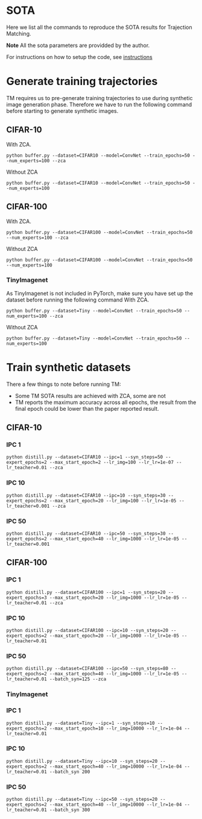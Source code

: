 # SOTA
Here we list all the commands to reproduce the SOTA results for Trajection Matching.

**Note** All the sota parameters are providded by the author.

For instructions on how to setup the code, see [instructions](instructions.md)

# Generate training trajectories
TM requires us to pre-generate training trajectories to use during synthetic image generation phase. Therefore we have to run the following command before starting to generate synthetic images. 

## CIFAR-10
With ZCA.  
```
python buffer.py --dataset=CIFAR10 --model=ConvNet --train_epochs=50 --num_experts=100 --zca
```
Without ZCA
```
python buffer.py --dataset=CIFAR10 --model=ConvNet --train_epochs=50 --num_experts=100
```
## CIFAR-100
With ZCA.  
```
python buffer.py --dataset=CIFAR100 --model=ConvNet --train_epochs=50 --num_experts=100 --zca
```
Without ZCA
```
python buffer.py --dataset=CIFAR100 --model=ConvNet --train_epochs=50 --num_experts=100
```

### TinyImagenet
As TinyImagenet is not included in PyTorch, make sure you have set up the dataset before running the following command
With ZCA.  
```
python buffer.py --dataset=Tiny --model=ConvNet --train_epochs=50 --num_experts=100 --zca
```
Without ZCA
```
python buffer.py --dataset=Tiny --model=ConvNet --train_epochs=50 --num_experts=100
```

# Train synthetic datasets
There a few things to note before running TM:  
- Some TM SOTA results are achieved with ZCA, some are not
- TM reports the maximum accuracy across all epochs, the result from the final epoch could be lower than the paper reported result.
## CIFAR-10
### IPC 1
```
python distill.py --dataset=CIFAR10 --ipc=1 --syn_steps=50 --expert_epochs=2 --max_start_epoch=2 --lr_img=100 --lr_lr=1e-07 --lr_teacher=0.01 --zca
```
### IPC 10
```
python distill.py --dataset=CIFAR10 --ipc=10 --syn_steps=30 --expert_epochs=2 --max_start_epoch=20 --lr_img=100 --lr_lr=1e-05 --lr_teacher=0.001 --zca
```
### IPC 50
```
python distill.py --dataset=CIFAR10 --ipc=50 --syn_steps=30 --expert_epochs=2 --max_start_epoch=40 --lr_img=1000 --lr_lr=1e-05 --lr_teacher=0.001
```
## CIFAR-100
### IPC 1
```
python distill.py --dataset=CIFAR100 --ipc=1 --syn_steps=20 --expert_epochs=3 --max_start_epoch=20 --lr_img=1000 --lr_lr=1e-05 --lr_teacher=0.01 --zca
```
### IPC 10
```
python distill.py --dataset=CIFAR100 --ipc=10 --syn_steps=20 --expert_epochs=2 --max_start_epoch=20 --lr_img=1000 --lr_lr=1e-05 --lr_teacher=0.01
```
### IPC 50
```
python distill.py --dataset=CIFAR100 --ipc=50 --syn_steps=80 --expert_epochs=2 --max_start_epoch=40 --lr_img=1000 --lr_lr=1e-05 --lr_teacher=0.01 --batch_syn=125 --zca
```
### TinyImagenet
### IPC 1
```
python distill.py --dataset=Tiny --ipc=1 --syn_steps=10 --expert_epochs=2 --max_start_epoch=10 --lr_img=10000 --lr_lr=1e-04 --lr_teacher=0.01
```
### IPC 10
```
python distill.py --dataset=Tiny --ipc=10 --syn_steps=20 --expert_epochs=2 --max_start_epoch=40 --lr_img=10000 --lr_lr=1e-04 --lr_teacher=0.01 --batch_syn 200
```
### IPC 50
```
python distill.py --dataset=Tiny --ipc=50 --syn_steps=20 --expert_epochs=2 --max_start_epoch=40 --lr_img=10000 --lr_lr=1e-04 --lr_teacher=0.01 --batch_syn 300
```
